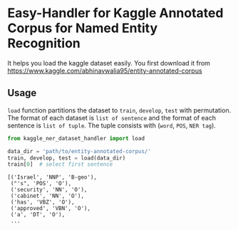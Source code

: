 # Easy-Handler for Kaggle Annotated Corpus for Named Entity Recognition

It helps you load the kaggle dataset easily.
You first download it from https://www.kaggle.com/abhinavwalia95/entity-annotated-corpus

## Usage

`load` function partitions the dataset to `train`, `develop`, `test` with permutation.
The format of each dataset is `list of sentence` and the format of each sentence is `list of tuple`.
The tuple consists with (`word`, `POS`, `NER tag`).

```python
from kaggle_ner_dataset_handler import load

data_dir = 'path/to/entity-annotated-corpus/'
train, develop, test = load(data_dir)
train[0]  # select first sentence
```

```
[('Israel', 'NNP', 'B-geo'),
 ("'s", 'POS', 'O'),
 ('security', 'NN', 'O'),
 ('cabinet', 'NN', 'O'),
 ('has', 'VBZ', 'O'),
 ('approved', 'VBN', 'O'),
 ('a', 'DT', 'O'),
 ...
```

